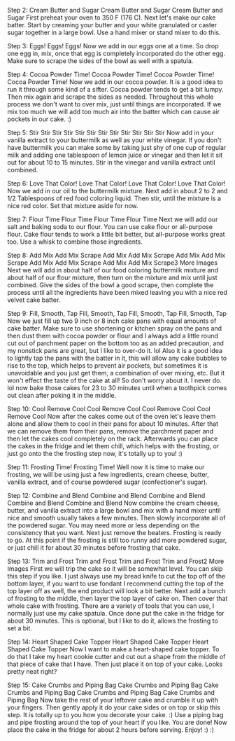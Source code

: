 Step 2: Cream Butter and Sugar
Cream Butter and Sugar
Cream Butter and Sugar
First preheat your oven to 350 F (176 C). Next let's make our cake batter. Start by creaming your butter and your white granulated or caster sugar together in a large bowl. Use a hand mixer or stand mixer to do this.


Step 3: Eggs!
Eggs!
Eggs!
Now we add in our eggs one at a time. So drop one egg in, mix, once that egg is completely incorporated do the other egg. Make sure to scrape the sides of the bowl as well with a spatula.


Step 4: Cocoa Powder Time!
Cocoa Powder Time!
Cocoa Powder Time!
Cocoa Powder Time!
Now we add in our cocoa powder. It is a good idea to run it through some kind of a sifter. Cocoa powder tends to get a bit lumpy. Then mix again and scrape the sides as needed. Throughout this whole process we don't want to over mix, just until things are incorporated. If we mix too much we will add too much air into the batter which can cause air pockets in our cake. :)


Step 5: Stir Stir Stir
Stir Stir Stir
Stir Stir Stir
Stir Stir Stir
Now add in your vanilla extract to your buttermilk as well as your white vinegar. If you don't have buttermilk you can make some by taking just shy of one cup of regular milk and adding one tablespoon of lemon juice or vinegar and then let it sit out for about 10 to 15 minutes. Stir in the vinegar and vanilla extract until combined.


Step 6: Love That Color!
Love That Color!
Love That Color!
Love That Color!
Now we add in our oil to the buttermilk mixture. Next add in about 2 to 2 and 1/2 Tablespoons of red food coloring liquid. Then stir, until the mixture is a nice red color. Set that mixture aside for now.


Step 7: Flour Time
Flour Time
Flour Time
Flour Time
Next we will add our salt and baking soda to our flour. You can use cake flour or all-purpose flour. Cake flour tends to work a little bit better, but all-purpose works great too. Use a whisk to combine those ingredients.


Step 8: Add Mix Add Mix Scrape
Add Mix Add Mix Scrape
Add Mix Add Mix Scrape
Add Mix Add Mix Scrape
Add Mix Add Mix Scrape3 More Images
Next we will add in about half of our food coloring buttermilk mixture and about half of our flour mixture, then turn on the mixture and mix until just combined. Give the sides of the bowl a good scrape, then complete the process until all the ingredients have been mixed leaving you with a nice red velvet cake batter.


Step 9: Fill, Smooth, Tap
Fill, Smooth, Tap
Fill, Smooth, Tap
Fill, Smooth, Tap
Now we just fill up two 9 inch or 8 inch cake pans with equal amounts of cake batter. Make sure to use shortening or kitchen spray on the pans and then dust them with cocoa powder or flour and I always add a little round cut out of parchment paper on the bottom too as an added precaution, and my nonstick pans are great, but I like to over-do it. lol Also it is a good idea to lightly tap the pans with the batter in it, this will allow any cake bubbles to rise to the top, which helps to prevent air pockets, but sometimes it is unavoidable and you just get them, a combination of over mixing, etc. But it won't effect the taste of the cake at all! So don't worry about it. I never do. lol now bake those cakes for 23 to 30 minutes until when a toothpick comes out clean after poking it in the middle.


Step 10: Cool Remove Cool
Cool Remove Cool
Cool Remove Cool
Cool Remove Cool
Now after the cakes come out of the oven let's leave them alone and allow them to cool in their pans for about 10 minutes. After that we can remove them from their pans, remove the parchment paper and then let the cakes cool completely on the rack. Afterwards you can place the cakes in the fridge and let them chill, which helps with the frosting, or just go onto the the frosting step now, it's totally up to you! :)


Step 11: Frosting Time!
Frosting Time!
Well now it is time to make our frosting, we will be using just a few ingredients, cream cheese, butter, vanilla extract, and of course powdered sugar (confectioner's sugar).


Step 12: Combine and Blend
Combine and Blend
Combine and Blend
Combine and Blend
Combine and Blend
Now combine the cream cheese, butter, and vanilla extract into a large bowl and mix with a hand mixer until nice and smooth usually takes a few minutes. Then slowly incorporate all of the powdered sugar. You may need more or less depending on the consistency that you want. Next just remove the beaters. Frosting is ready to go. At this point if the frosting is still too runny add more powdered sugar, or just chill it for about 30 minutes before frosting that cake.


Step 13: Trim and Frost
Trim and Frost
Trim and Frost
Trim and Frost2 More Images
First we will trip the cake so it will be somewhat level. You can skip this step if you like. I just always use my bread knife to cut the top off of the bottom layer, if you want to use fondant I recommend cutting the top of the top layer off as well, the end product will look a bit better. Next add a bunch of frosting to the middle, then layer the top layer of cake on. Then cover that whole cake with frosting. There are a variety of tools that you can use, I normally just use my cake spatula. Once done put the cake in the fridge for about 30 minutes. This is optional, but I like to do it, allows the frosting to set a bit.


Step 14: Heart Shaped Cake Topper
Heart Shaped Cake Topper
Heart Shaped Cake Topper
Now I want to make a heart-shaped cake topper. To do that I take my heart cookie cutter and cut out a shape from the middle of that piece of cake that I have. Then just place it on top of your cake. Looks pretty neat right?


Step 15: Cake Crumbs and Piping Bag
Cake Crumbs and Piping Bag
Cake Crumbs and Piping Bag
Cake Crumbs and Piping Bag
Cake Crumbs and Piping Bag
Now take the rest of your leftover cake and crumble it up with your fingers. Then gently apply it do your cake sides or on top or skip this step. It is totally up to you how you decorate your cake. :) Use a piping bag and pipe frosting around the top of your heart if you like. You are done! Now place the cake in the fridge for about 2 hours before serving. Enjoy! :) :)